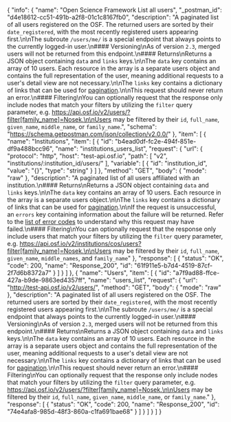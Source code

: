 {
  "info": {
    "name": "Open Science Framework List all users",
    "_postman_id": "d4e18612-cc51-491b-a2f8-01c1c8167fb0",
    "description": "A paginated list of all users registered on the OSF. The returned users are sorted by their `date_registered`, with the most recently registered users appearing first.\n\nThe subroute `/users/me/` is a special endpoint that always points to the currently logged-in user.\n#### Versioning\nAs of version `2.3`, merged users will not be returned from this endpoint.\n#### Returns\nReturns a JSON object containing `data` and `links` keys.\n\nThe `data` key contains an array of 10 users. Each resource in the array is a separate users object and contains the full representation of the user, meaning additional requests to a user's detail view are not necessary.\n\nThe `links` key contains a dictionary of links that can be used for [pagination](#Introduction_pagination).\n\nThis request should never return an error.\n#### Filtering\nYou can optionally request that the response only include nodes that match your filters by utilizing the `filter` query parameter, e.g. https://api.osf.io/v2/users/?filter[family_name]=Nosek.\n\nUsers may be filtered by their `id`, `full_name`, `given_name`, `middle_name`, or `family_name`.",
    "schema": "https://schema.getpostman.com/json/collection/v2.0.0/"
  },
  "item": [
    {
      "name": "Institutions",
      "item": [
        {
          "id": "b4ead0df-fc2e-494f-851e-df9a488bcc96",
          "name": "institutions_users_list",
          "request": {
            "url": {
              "protocol": "http",
              "host": "test-api.osf.io",
              "path": [
                "v2",
                "institutions/:institution_id/users/"
              ],
              "variable": [
                {
                  "id": "institution_id",
                  "value": "{}",
                  "type": "string"
                }
              ]
            },
            "method": "GET",
            "body": {
              "mode": "raw"
            },
            "description": "A paginated list of all users affiliated with an institution.\n#### Returns\nReturns a JSON object containing `data` and `links` keys.\n\nThe `data` key contains an array of 10 users. Each resource in the array is a separate users object.\n\nThe `links` key contains a dictionary of links that can be used for [pagination](#Introduction_pagination).\n\nIf the request is unsuccessful, an `errors` key containing information about the failure will be returned. Refer to the [list of error codes](#Introduction_error_codes) to understand why this request may have failed.\n#### Filtering\nYou can optionally request that the response only include users that match your filters by utilizing the `filter` query parameter, e.g. https://api.osf.io/v2/institutions/cos/users?filter[family_name]=Nosek.\n\nUsers may be filtered by their `id`, `full_name`, `given_name`, `middle_names`, and `family_name`"
          },
          "response": [
            {
              "status": "OK",
              "code": 200,
              "name": "Response_200",
              "id": "61f911e5-b7d4-4519-87cf-2f7d6b8372a7"
            }
          ]
        }
      ]
    },
    {
      "name": "Users",
      "item": [
        {
          "id": "a7f9ad88-ffce-427a-b9de-9863ed4357ff",
          "name": "users_list",
          "request": {
            "url": "http://test-api.osf.io/v2/users/",
            "method": "GET",
            "body": {
              "mode": "raw"
            },
            "description": "A paginated list of all users registered on the OSF. The returned users are sorted by their `date_registered`, with the most recently registered users appearing first.\n\nThe subroute `/users/me/` is a special endpoint that always points to the currently logged-in user.\n#### Versioning\nAs of version `2.3`, merged users will not be returned from this endpoint.\n#### Returns\nReturns a JSON object containing `data` and `links` keys.\n\nThe `data` key contains an array of 10 users. Each resource in the array is a separate users object and contains the full representation of the user, meaning additional requests to a user's detail view are not necessary.\n\nThe `links` key contains a dictionary of links that can be used for [pagination](#Introduction_pagination).\n\nThis request should never return an error.\n#### Filtering\nYou can optionally request that the response only include nodes that match your filters by utilizing the `filter` query parameter, e.g. https://api.osf.io/v2/users/?filter[family_name]=Nosek.\n\nUsers may be filtered by their `id`, `full_name`, `given_name`, `middle_name`, or `family_name`."
          },
          "response": [
            {
              "status": "OK",
              "code": 200,
              "name": "Response_200",
              "id": "74e4afa8-985d-48f3-860a-c1fa691bae68"
            }
          ]
        }
      ]
    }
  ]
}